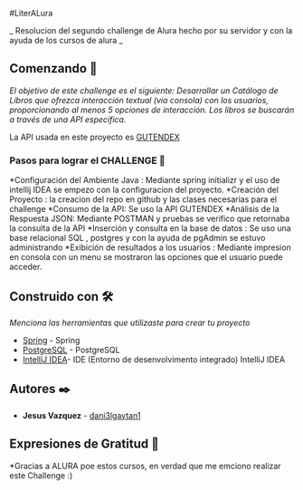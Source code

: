 #LiterALura

_ Resolucion del segundo challenge de Alura hecho por su servidor y con la ayuda de los cursos de alura _

## Comenzando 🚀

_El objetivo de este challenge es el siguiente:  Desarrollar un Catálogo de Libros que ofrezca interacción textual (vía consola) con los usuarios, proporcionando al menos 5 opciones de interacción. Los libros se buscarán a través de una API específica._

La API usada en este proyecto es [GUTENDEX](https://gutendex.com/)


### Pasos para lograr el CHALLENGE 🔧

*Configuración del Ambiente Java : Mediante spring initializr y el uso de intellij IDEA se empezo con la configuracion del proyecto.
*Creación del Proyecto : la creacion del repo en github y las clases necesarias para el challenge 
*Consumo de la API: Se uso la API GUTENDEX
*Análisis de la Respuesta JSON: Mediante POSTMAN y pruebas se verifico que retornaba la consulta de la API
*Inserción y consulta en la base de datos : Se uso una base relacional SQL , postgres y con la ayuda de pgAdmin se estuvo administrando
*Exibición de resultados a los usuarios : Mediante impresion en consola con un menu se mostraron las opciones que el usuario puede acceder.


## Construido con 🛠️

_Menciona las herramientas que utilizaste para crear tu proyecto_

* [Spring](https://start.spring.io/) - Spring 
* [PostgreSQL](https://www.postgresql.org/download/) - PostgreSQL
* [IntelliJ IDEA](https://www.jetbrains.com/es-es/idea/download/?section=windows)- IDE (Entorno de desenvolvimento integrado) IntelliJ IDEA

## Autores ✒️

* **Jesus Vazquez**  - [dani3lgaytan1](https://github.com/JesusSaid)

## Expresiones de Gratitud 🎁

*Gracias a ALURA poe estos cursos, en verdad que me emciono realizar este Challenge :)

